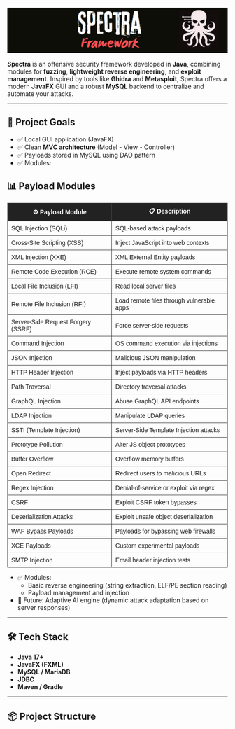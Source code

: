 

![Spectra Logo](./Spectrall.PNG)

**Spectra** is an offensive security framework developed in **Java**, combining modules for **fuzzing**, **lightweight reverse engineering**, and **exploit management**. Inspired by tools like **Ghidra** and **Metasploit**, Spectra offers a modern **JavaFX** GUI and a robust **MySQL** backend to centralize and automate your attacks.

---

## 🎯 Project Goals

- ✅ Local GUI application (JavaFX)
- ✅ Clean **MVC architecture** (Model - View - Controller)
- ✅ Payloads stored in MySQL using DAO pattern
- ✅ Modules:
<h2>📊 Payload Modules</h2>

<table style="border-collapse: collapse; width: 100%; font-family: Arial, sans-serif;">
  <thead style="background-color: #222222; color: #ffffff;">
    <tr>
      <th style="border: 1px solid #444; padding: 8px;">⚙️ Payload Module</th>
      <th style="border: 1px solid #444; padding: 8px;">📋 Description</th>
    </tr>
  </thead>
  <tbody>
    <tr>
      <td style="border: 1px solid #444; padding: 8px;">SQL Injection (SQLi)</td>
      <td style="border: 1px solid #444; padding: 8px;">SQL-based attack payloads</td>
    </tr>
    <tr>
      <td style="border: 1px solid #444; padding: 8px;">Cross-Site Scripting (XSS)</td>
      <td style="border: 1px solid #444; padding: 8px;">Inject JavaScript into web contexts</td>
    </tr>
    <tr>
      <td style="border: 1px solid #444; padding: 8px;">XML Injection (XXE)</td>
      <td style="border: 1px solid #444; padding: 8px;">XML External Entity payloads</td>
    </tr>
    <tr>
      <td style="border: 1px solid #444; padding: 8px;">Remote Code Execution (RCE)</td>
      <td style="border: 1px solid #444; padding: 8px;">Execute remote system commands</td>
    </tr>
    <tr>
      <td style="border: 1px solid #444; padding: 8px;">Local File Inclusion (LFI)</td>
      <td style="border: 1px solid #444; padding: 8px;">Read local server files</td>
    </tr>
    <tr>
      <td style="border: 1px solid #444; padding: 8px;">Remote File Inclusion (RFI)</td>
      <td style="border: 1px solid #444; padding: 8px;">Load remote files through vulnerable apps</td>
    </tr>
    <tr>
      <td style="border: 1px solid #444; padding: 8px;">Server-Side Request Forgery (SSRF)</td>
      <td style="border: 1px solid #444; padding: 8px;">Force server-side requests</td>
    </tr>
    <tr>
      <td style="border: 1px solid #444; padding: 8px;">Command Injection</td>
      <td style="border: 1px solid #444; padding: 8px;">OS command execution via injections</td>
    </tr>
    <tr>
      <td style="border: 1px solid #444; padding: 8px;">JSON Injection</td>
      <td style="border: 1px solid #444; padding: 8px;">Malicious JSON manipulation</td>
    </tr>
    <tr>
      <td style="border: 1px solid #444; padding: 8px;">HTTP Header Injection</td>
      <td style="border: 1px solid #444; padding: 8px;">Inject payloads via HTTP headers</td>
    </tr>
    <tr>
      <td style="border: 1px solid #444; padding: 8px;">Path Traversal</td>
      <td style="border: 1px solid #444; padding: 8px;">Directory traversal attacks</td>
    </tr>
    <tr>
      <td style="border: 1px solid #444; padding: 8px;">GraphQL Injection</td>
      <td style="border: 1px solid #444; padding: 8px;">Abuse GraphQL API endpoints</td>
    </tr>
    <tr>
      <td style="border: 1px solid #444; padding: 8px;">LDAP Injection</td>
      <td style="border: 1px solid #444; padding: 8px;">Manipulate LDAP queries</td>
    </tr>
    <tr>
      <td style="border: 1px solid #444; padding: 8px;">SSTI (Template Injection)</td>
      <td style="border: 1px solid #444; padding: 8px;">Server-Side Template Injection attacks</td>
    </tr>
    <tr>
      <td style="border: 1px solid #444; padding: 8px;">Prototype Pollution</td>
      <td style="border: 1px solid #444; padding: 8px;">Alter JS object prototypes</td>
    </tr>
    <tr>
      <td style="border: 1px solid #444; padding: 8px;">Buffer Overflow</td>
      <td style="border: 1px solid #444; padding: 8px;">Overflow memory buffers</td>
    </tr>
    <tr>
      <td style="border: 1px solid #444; padding: 8px;">Open Redirect</td>
      <td style="border: 1px solid #444; padding: 8px;">Redirect users to malicious URLs</td>
    </tr>
    <tr>
      <td style="border: 1px solid #444; padding: 8px;">Regex Injection</td>
      <td style="border: 1px solid #444; padding: 8px;">Denial-of-service or exploit via regex</td>
    </tr>
    <tr>
      <td style="border: 1px solid #444; padding: 8px;">CSRF</td>
      <td style="border: 1px solid #444; padding: 8px;">Exploit CSRF token bypasses</td>
    </tr>
    <tr>
      <td style="border: 1px solid #444; padding: 8px;">Deserialization Attacks</td>
      <td style="border: 1px solid #444; padding: 8px;">Exploit unsafe object deserialization</td>
    </tr>
    <tr>
      <td style="border: 1px solid #444; padding: 8px;">WAF Bypass Payloads</td>
      <td style="border: 1px solid #444; padding: 8px;">Payloads for bypassing web firewalls</td>
    </tr>
    <tr>
      <td style="border: 1px solid #444; padding: 8px;">XCE Payloads</td>
      <td style="border: 1px solid #444; padding: 8px;">Custom experimental payloads</td>
    </tr>
    <tr>
      <td style="border: 1px solid #444; padding: 8px;">SMTP Injection</td>
      <td style="border: 1px solid #444; padding: 8px;">Email header injection tests</td>
    </tr>
  </tbody>
</table>


- ✅ Modules:
  - Basic reverse engineering (string extraction, ELF/PE section reading)
  - Payload management and injection
- 🚧 Future: Adaptive AI engine (dynamic attack adaptation based on server responses)

---

## 🛠️ Tech Stack

- **Java 17+**  
- **JavaFX (FXML)**  
- **MySQL / MariaDB**  
- **JDBC**  
- **Maven / Gradle**


---

## 📦 Project Structure

